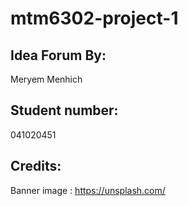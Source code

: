 # mtm6302-project-1

## Idea Forum By:
Meryem Menhich

## Student number:
041020451

## Credits:
Banner image : https://unsplash.com/
